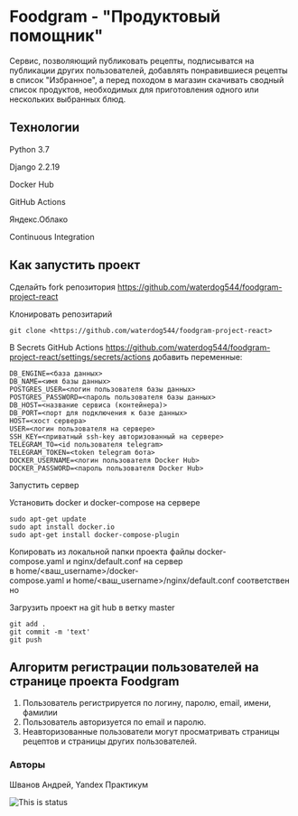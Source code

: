 # Foodgram - "Продуктовый помощник"

Сервис, позволяющий публиковать рецепты, подписыватся на публикации других пользователей,
добавлять понравившиеся рецепты в список "Избранное", а перед походом в магазин скачивать
 сводный список продуктов, необходимых для приготовления одного или нескольких выбранных блюд.

## Технологии

Python 3.7

Django 2.2.19

Docker Hub

GitHub Actions

Яндекс.Облако

Continuous Integration

## Как запустить проект

Сделайть fork репозитория <https://github.com/waterdog544/foodgram-project-react>

Клонировать репозитарий

```text
git clone <https://github.com/waterdog544/foodgram-project-react>
```

В Secrets GitHub Actions
<https://github.com/waterdog544/foodgram-project-react/settings/secrets/actions> добавить переменные:

```text
DB_ENGINE=<база данных>
DB_NAME=<имя базы данных>
POSTGRES_USER=<логин пользователя базы данных>
POSTGRES_PASSWORD=<пароль пользователя базы данных>
DB_HOST=<название сервиса (контейнера)>
DB_PORT=<порт для подключения к базе данных>
HOST=<хост сервера>
USER=<логин пользователя на сервере>
SSH_KEY=<приватный ssh-key авторизованный на сервере>
TELEGRAM_TO=<id пользователя telegram>
TELEGRAM_TOKEN=<token telegram бота>
DOCKER_USERNAME=<логин пользователя Docker Hub>
DOCKER_PASSWORD=<пароль пользователя Docker Hub>
```

Запустить сервер

Установить docker и docker-compose на сервере

```text
sudo apt-get update
sudo apt install docker.io
sudo apt-get install docker-compose-plugin
```

Копировать из локальной папки проекта файлы docker-compose.yaml и nginx/default.conf на сервер в home/<ваш_username>/docker-compose.yaml и home/<ваш_username>/nginx/default.conf соответственно

Загрузить проект на git hub в ветку master

```text
git add .
git commit -m 'text'
git push
```

## Алгоритм регистрации пользователей на странице проекта Foodgram

1. Пользователь регистрируется по логину, паролю, email, имени, фамилии
2. Пользователь авторизуется по email  и паролю.
3. Неавторизованные пользователи могут просматривать страницы рецептов и страницы других пользователей.

### Авторы

Шванов Андрей, Yandex Практикум

![This is status](https://github.com/waterdog544/foodgram-project-react/actions/workflows/yamdb_workflow.yml/badge.svg?status)
